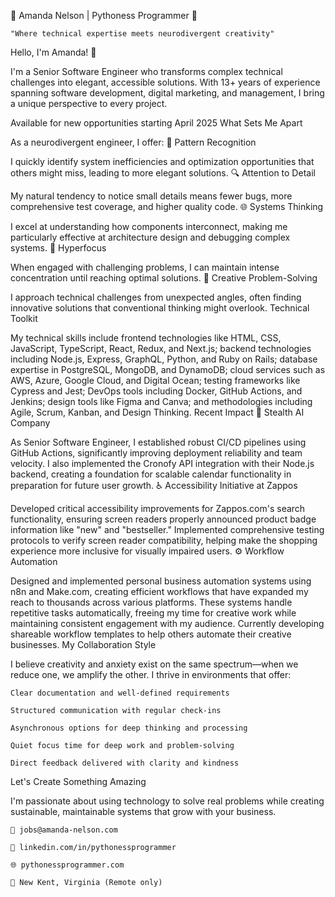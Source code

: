 🐍 Amanda Nelson | Pythoness Programmer 🔮

    "Where technical expertise meets neurodivergent creativity"

Hello, I'm Amanda! 👋

I'm a Senior Software Engineer who transforms complex technical challenges into elegant, accessible solutions. With 13+ years of experience spanning software development, digital marketing, and management, I bring a unique perspective to every project.

Available for new opportunities starting April 2025
What Sets Me Apart

As a neurodivergent engineer, I offer:
🧩 Pattern Recognition

I quickly identify system inefficiencies and optimization opportunities that others might miss, leading to more elegant solutions.
🔍 Attention to Detail

My natural tendency to notice small details means fewer bugs, more comprehensive test coverage, and higher quality code.
🌐 Systems Thinking

I excel at understanding how components interconnect, making me particularly effective at architecture design and debugging complex systems.
🚀 Hyperfocus

When engaged with challenging problems, I can maintain intense concentration until reaching optimal solutions.
🎨 Creative Problem-Solving

I approach technical challenges from unexpected angles, often finding innovative solutions that conventional thinking might overlook.
Technical Toolkit

My technical skills include frontend technologies like HTML, CSS, JavaScript, TypeScript, React, Redux, and Next.js; backend technologies including Node.js, Express, GraphQL, Python, and Ruby on Rails; database expertise in PostgreSQL, MongoDB, and DynamoDB; cloud services such as AWS, Azure, Google Cloud, and Digital Ocean; testing frameworks like Cypress and Jest; DevOps tools including Docker, GitHub Actions, and Jenkins; design tools like Figma and Canva; and methodologies including Agile, Scrum, Kanban, and Design Thinking.
Recent Impact
📅 Stealth AI Company

As Senior Software Engineer, I established robust CI/CD pipelines using GitHub Actions, significantly improving deployment reliability and team velocity. I also implemented the Cronofy API integration with their Node.js backend, creating a foundation for scalable calendar functionality in preparation for future user growth.
♿ Accessibility Initiative at Zappos

Developed critical accessibility improvements for Zappos.com's search functionality, ensuring screen readers properly announced product badge information like "new" and "bestseller." Implemented comprehensive testing protocols to verify screen reader compatibility, helping make the shopping experience more inclusive for visually impaired users.
⚙️ Workflow Automation

Designed and implemented personal business automation systems using n8n and Make.com, creating efficient workflows that have expanded my reach to thousands across various platforms. These systems handle repetitive tasks automatically, freeing my time for creative work while maintaining consistent engagement with my audience. Currently developing shareable workflow templates to help others automate their creative businesses.
My Collaboration Style

I believe creativity and anxiety exist on the same spectrum—when we reduce one, we amplify the other. I thrive in environments that offer:

    Clear documentation and well-defined requirements

    Structured communication with regular check-ins

    Asynchronous options for deep thinking and processing

    Quiet focus time for deep work and problem-solving

    Direct feedback delivered with clarity and kindness

Let's Create Something Amazing

I'm passionate about using technology to solve real problems while creating sustainable, maintainable systems that grow with your business.

    📧 jobs@amanda-nelson.com

    🔗 linkedin.com/in/pythonessprogrammer

    🌐 pythonessprogrammer.com

    📍 New Kent, Virginia (Remote only)
